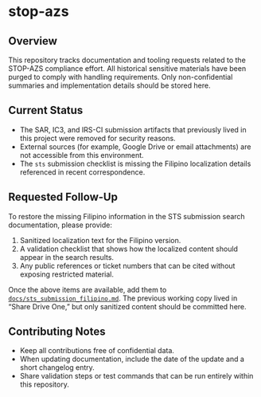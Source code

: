# stop-azs

## Overview
This repository tracks documentation and tooling requests related to the STOP-AZS compliance effort. All historical sensitive
materials have been purged to comply with handling requirements. Only non-confidential summaries and implementation details
should be stored here.

## Current Status
* The SAR, IC3, and IRS-CI submission artifacts that previously lived in this project were removed for security reasons.
* External sources (for example, Google Drive or email attachments) are not accessible from this environment.
* The `sts` submission checklist is missing the Filipino localization details referenced in recent correspondence.

## Requested Follow-Up
To restore the missing Filipino information in the STS submission search documentation, please provide:
1. Sanitized localization text for the Filipino version.
2. A validation checklist that shows how the localized content should appear in the search results.
3. Any public references or ticket numbers that can be cited without exposing restricted material.

Once the above items are available, add them to [`docs/sts_submission_filipino.md`](docs/sts_submission_filipino.md). The
previous working copy lived in “Share Drive One,” but only sanitized content should be committed here.

## Contributing Notes
* Keep all contributions free of confidential data.
* When updating documentation, include the date of the update and a short changelog entry.
* Share validation steps or test commands that can be run entirely within this repository.
